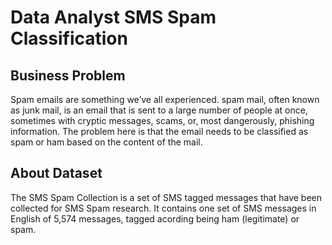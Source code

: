 # Data Analyst SMS Spam Classification
## Business Problem
Spam emails are something we’ve all experienced. spam mail, often known as junk mail, is an email that is sent to a large number of people at once, sometimes with cryptic messages, scams, or, most dangerously,  phishing information. The problem here is that the email needs to be classified as spam or ham based on the content of the mail.
## About Dataset
The SMS Spam Collection is a set of SMS tagged messages that have been collected for SMS Spam research. It contains one set of SMS messages in English of 5,574 messages, tagged acording being ham (legitimate) or spam.
